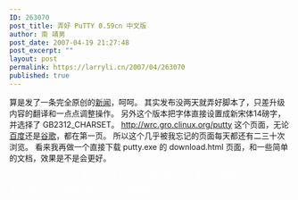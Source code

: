 ```yaml
---
ID: 263070
post_title: 弄好 PuTTY 0.59cn 中文版
author: 南 靖男
post_date: 2007-04-19 21:27:48
post_excerpt: ""
layout: post
permalink: https://larryli.cn/2007/04/263070
published: true
---
```

算是发了一条完全原创的<a href="http://www.implight.net/new/opensource/20070419/putty_0.59cn">新闻</a>，呵呵。
其实发布没两天就弄好脚本了，只差升级内容的翻译和一点点调整操作。
另外这个版本把字体直接设置成新宋体14磅字，并选择了 GB2312_CHARSET。
<a href="http://wrc.gro.clinux.org/putty">http://wrc.gro.clinux.org/putty</a> 这个页面，无论<a href="http://www.baidu.com/s?wd=putty&amp;cl=3">百度</a>还是<a href="http://www.google.cn/search?complete=1&amp;hl=zh-CN&amp;q=putty">谷歌</a>，都在第一页。
所以这个几乎被我忘记的页面每天都还有二三十次浏览。
看来我再做一个直接下载 putty.exe 的 download.html 页面，和一些简单的文档，效果是不是会更好。

<font color="#ffffff"> 今天是浅浅生日，只是说了句生日快乐。想想两年前，我还在期望什么。结果什么也没得到，所以现在也就什么都不再期望。</font>